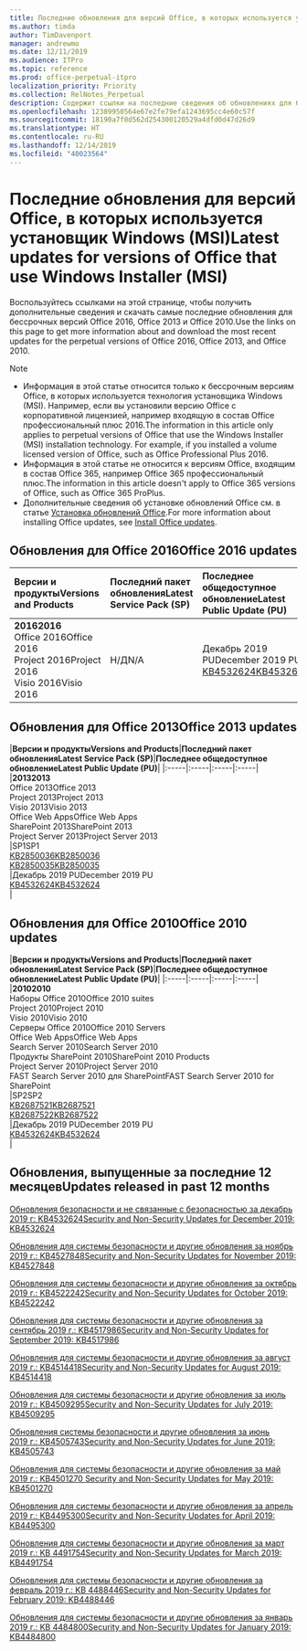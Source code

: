```yaml
---
title: Последние обновления для версий Office, в которых используется установщик Windows (MSI)
ms.author: timda
author: TimDavenport
manager: andrewmo
ms.date: 12/11/2019
ms.audience: ITPro
ms.topic: reference
ms.prod: office-perpetual-itpro
localization_priority: Priority
ms.collection: RelNotes_Perpetual
description: Содержит ссылки на последние сведения об обновлениях для бессрочных версий Office 2016, Office 2013 и Office 2010 для ИТ-специалистов
ms.openlocfilehash: 12389950564e67e2fe79efa1243695cc4e60c57f
ms.sourcegitcommit: 18190a7f0d562d254300120529a4dfd0d47d26d9
ms.translationtype: HT
ms.contentlocale: ru-RU
ms.lasthandoff: 12/14/2019
ms.locfileid: "40023564"
---
```

# <a name="latest-updates-for-versions-of-office-that-use-windows-installer-msi"></a><span data-ttu-id="bc9ce-103">Последние обновления для версий Office, в которых используется установщик Windows (MSI)</span><span class="sxs-lookup"><span data-stu-id="bc9ce-103">Latest updates for versions of Office that use Windows Installer (MSI)</span></span>

<span data-ttu-id="bc9ce-104">Воспользуйтесь ссылками на этой странице, чтобы получить дополнительные сведения и скачать самые последние обновления для бессрочных версий Office 2016, Office 2013 и Office 2010.</span><span class="sxs-lookup"><span data-stu-id="bc9ce-104">Use the links on this page to get more information about and download the most recent updates for the perpetual versions of Office 2016, Office 2013, and Office 2010.</span></span>
  
 
> [!NOTE]
> - <span data-ttu-id="bc9ce-p101">Информация в этой статье относится только к бессрочным версиям Office, в которых используется технология установщика Windows (MSI). Например, если вы установили версию Office с корпоративной лицензией, например входящую в состав Office профессиональный плюс 2016.</span><span class="sxs-lookup"><span data-stu-id="bc9ce-p101">The information in this article only applies to perpetual versions of Office that use the Windows Installer (MSI) installation technology. For example, if you installed a volume licensed version of Office, such as Office Professional Plus 2016.</span></span>
> - <span data-ttu-id="bc9ce-107">Информация в этой статье не относится к версиям Office, входящим в состав Office 365, например Office 365 профессиональный плюс.</span><span class="sxs-lookup"><span data-stu-id="bc9ce-107">The information in this article doesn't apply to Office 365 versions of Office, such as Office 365 ProPlus.</span></span>
> - <span data-ttu-id="bc9ce-108">Дополнительные сведения об установке обновлений Office см. в статье [Установка обновлений Office](https://support.office.com/article/2ab296f3-7f03-43a2-8e50-46de917611c5).</span><span class="sxs-lookup"><span data-stu-id="bc9ce-108">For more information about installing Office updates, see [Install Office updates](https://support.office.com/article/2ab296f3-7f03-43a2-8e50-46de917611c5).</span></span> 


## <a name="office-2016-updates"></a><span data-ttu-id="bc9ce-109">Обновления для Office 2016</span><span class="sxs-lookup"><span data-stu-id="bc9ce-109">Office 2016 updates</span></span>

|<span data-ttu-id="bc9ce-110">**Версии и продукты**</span><span class="sxs-lookup"><span data-stu-id="bc9ce-110">**Versions and Products**</span></span>|<span data-ttu-id="bc9ce-111">**Последний пакет обновления**</span><span class="sxs-lookup"><span data-stu-id="bc9ce-111">**Latest Service Pack (SP)**</span></span>|<span data-ttu-id="bc9ce-112">**Последнее общедоступное обновление**</span><span class="sxs-lookup"><span data-stu-id="bc9ce-112">**Latest Public Update (PU)**</span></span>|
|:-----|:-----|:-----|
|<span data-ttu-id="bc9ce-113">**2016**</span><span class="sxs-lookup"><span data-stu-id="bc9ce-113">**2016**</span></span> <br/> <span data-ttu-id="bc9ce-114">Office 2016</span><span class="sxs-lookup"><span data-stu-id="bc9ce-114">Office 2016</span></span>  <br/> <span data-ttu-id="bc9ce-115">Project 2016</span><span class="sxs-lookup"><span data-stu-id="bc9ce-115">Project 2016</span></span>  <br/> <span data-ttu-id="bc9ce-116">Visio 2016</span><span class="sxs-lookup"><span data-stu-id="bc9ce-116">Visio 2016</span></span>  <br/> |<span data-ttu-id="bc9ce-117">Н/Д</span><span class="sxs-lookup"><span data-stu-id="bc9ce-117">N/A</span></span>  <br/> |<span data-ttu-id="bc9ce-118">Декабрь 2019 PU</span><span class="sxs-lookup"><span data-stu-id="bc9ce-118">December 2019 PU</span></span>  <br/> [<span data-ttu-id="bc9ce-119">KB4532624</span><span class="sxs-lookup"><span data-stu-id="bc9ce-119">KB4532624</span></span>](https://support.microsoft.com/help/4532624 ) <br/> |
   
## <a name="office-2013-updates"></a><span data-ttu-id="bc9ce-120">Обновления для Office 2013</span><span class="sxs-lookup"><span data-stu-id="bc9ce-120">Office 2013 updates</span></span>

|<span data-ttu-id="bc9ce-121">**Версии и продукты**</span><span class="sxs-lookup"><span data-stu-id="bc9ce-121">**Versions and Products**</span></span>|<span data-ttu-id="bc9ce-122">**Последний пакет обновления**</span><span class="sxs-lookup"><span data-stu-id="bc9ce-122">**Latest Service Pack (SP)**</span></span>|<span data-ttu-id="bc9ce-123">**Последнее общедоступное обновление**</span><span class="sxs-lookup"><span data-stu-id="bc9ce-123">**Latest Public Update (PU)**</span></span>|
|:-----|:-----|:-----|:-----|
|<span data-ttu-id="bc9ce-124">**2013**</span><span class="sxs-lookup"><span data-stu-id="bc9ce-124">**2013**</span></span> <br/> <span data-ttu-id="bc9ce-125">Office 2013</span><span class="sxs-lookup"><span data-stu-id="bc9ce-125">Office 2013</span></span>  <br/> <span data-ttu-id="bc9ce-126">Project 2013</span><span class="sxs-lookup"><span data-stu-id="bc9ce-126">Project 2013</span></span>  <br/> <span data-ttu-id="bc9ce-127">Visio 2013</span><span class="sxs-lookup"><span data-stu-id="bc9ce-127">Visio 2013</span></span>  <br/> <span data-ttu-id="bc9ce-128">Office Web Apps</span><span class="sxs-lookup"><span data-stu-id="bc9ce-128">Office Web Apps</span></span>  <br/> <span data-ttu-id="bc9ce-129">SharePoint 2013</span><span class="sxs-lookup"><span data-stu-id="bc9ce-129">SharePoint 2013</span></span>  <br/> <span data-ttu-id="bc9ce-130">Project Server 2013</span><span class="sxs-lookup"><span data-stu-id="bc9ce-130">Project Server 2013</span></span>  <br/> |<span data-ttu-id="bc9ce-131">SP1</span><span class="sxs-lookup"><span data-stu-id="bc9ce-131">SP1</span></span> <br/> [<span data-ttu-id="bc9ce-132">KB2850036</span><span class="sxs-lookup"><span data-stu-id="bc9ce-132">KB2850036</span></span>](https://support.microsoft.com/kb/2850036) <br/>[<span data-ttu-id="bc9ce-133">KB2850035</span><span class="sxs-lookup"><span data-stu-id="bc9ce-133">KB2850035</span></span>](https://support.microsoft.com/kb/2850035) <br/> |<span data-ttu-id="bc9ce-134">Декабрь 2019 PU</span><span class="sxs-lookup"><span data-stu-id="bc9ce-134">December 2019 PU</span></span>  <br/> [<span data-ttu-id="bc9ce-135">KB4532624</span><span class="sxs-lookup"><span data-stu-id="bc9ce-135">KB4532624</span></span>](https://support.microsoft.com/help/4532624  ) <br/> |
   
## <a name="office-2010-updates"></a><span data-ttu-id="bc9ce-136">Обновления для Office 2010</span><span class="sxs-lookup"><span data-stu-id="bc9ce-136">Office 2010 updates</span></span>

|<span data-ttu-id="bc9ce-137">**Версии и продукты**</span><span class="sxs-lookup"><span data-stu-id="bc9ce-137">**Versions and Products**</span></span>|<span data-ttu-id="bc9ce-138">**Последний пакет обновления**</span><span class="sxs-lookup"><span data-stu-id="bc9ce-138">**Latest Service Pack (SP)**</span></span>|<span data-ttu-id="bc9ce-139">**Последнее общедоступное обновление**</span><span class="sxs-lookup"><span data-stu-id="bc9ce-139">**Latest Public Update (PU)**</span></span>|
|:-----|:-----|:-----|:-----|
|<span data-ttu-id="bc9ce-140">**2010**</span><span class="sxs-lookup"><span data-stu-id="bc9ce-140">**2010**</span></span> <br/> <span data-ttu-id="bc9ce-141">Наборы Office 2010</span><span class="sxs-lookup"><span data-stu-id="bc9ce-141">Office 2010 suites</span></span>  <br/> <span data-ttu-id="bc9ce-142">Project 2010</span><span class="sxs-lookup"><span data-stu-id="bc9ce-142">Project 2010</span></span>  <br/> <span data-ttu-id="bc9ce-143">Visio 2010</span><span class="sxs-lookup"><span data-stu-id="bc9ce-143">Visio 2010</span></span>  <br/> <span data-ttu-id="bc9ce-144">Серверы Office 2010</span><span class="sxs-lookup"><span data-stu-id="bc9ce-144">Office 2010 Servers</span></span>  <br/> <span data-ttu-id="bc9ce-145">Office Web Apps</span><span class="sxs-lookup"><span data-stu-id="bc9ce-145">Office Web Apps</span></span>  <br/> <span data-ttu-id="bc9ce-146">Search Server 2010</span><span class="sxs-lookup"><span data-stu-id="bc9ce-146">Search Server 2010</span></span>  <br/> <span data-ttu-id="bc9ce-147">Продукты SharePoint 2010</span><span class="sxs-lookup"><span data-stu-id="bc9ce-147">SharePoint 2010 Products</span></span>  <br/> <span data-ttu-id="bc9ce-148">Project Server 2010</span><span class="sxs-lookup"><span data-stu-id="bc9ce-148">Project Server 2010</span></span>  <br/> <span data-ttu-id="bc9ce-149">FAST Search Server 2010 для SharePoint</span><span class="sxs-lookup"><span data-stu-id="bc9ce-149">FAST Search Server 2010 for SharePoint</span></span>  <br/> |<span data-ttu-id="bc9ce-150">SP2</span><span class="sxs-lookup"><span data-stu-id="bc9ce-150">SP2</span></span> <br/>[<span data-ttu-id="bc9ce-151">KB2687521</span><span class="sxs-lookup"><span data-stu-id="bc9ce-151">KB2687521</span></span>](https://support.microsoft.com/kb/2687521) <br/> [<span data-ttu-id="bc9ce-152">KB2687522</span><span class="sxs-lookup"><span data-stu-id="bc9ce-152">KB2687522</span></span>](https://support.microsoft.com/kb/2687522) <br/> |<span data-ttu-id="bc9ce-153">Декабрь 2019 PU</span><span class="sxs-lookup"><span data-stu-id="bc9ce-153">December 2019 PU</span></span>  <br/> [<span data-ttu-id="bc9ce-154">KB4532624</span><span class="sxs-lookup"><span data-stu-id="bc9ce-154">KB4532624</span></span>](https://support.microsoft.com/help/4532624  ) <br/>|
   

   
## <a name="updates-released-in-past-12-months"></a><span data-ttu-id="bc9ce-155">Обновления, выпущенные за последние 12 месяцев</span><span class="sxs-lookup"><span data-stu-id="bc9ce-155">Updates released in past 12 months</span></span>

[<span data-ttu-id="bc9ce-156">Обновления безопасности и не связанные с безопасностью за декабрь 2019 г: KB4532624</span><span class="sxs-lookup"><span data-stu-id="bc9ce-156">Security and Non-Security Updates for December 2019: KB4532624</span></span>](https://support.microsoft.com/help/4532624)

[<span data-ttu-id="bc9ce-157">Обновления для системы безопасности и другие обновления за ноябрь 2019 г.: KB4527848</span><span class="sxs-lookup"><span data-stu-id="bc9ce-157">Security and Non-Security Updates for November 2019: KB4527848</span></span>](https://support.microsoft.com/help/4527848)

[<span data-ttu-id="bc9ce-158">Обновления для системы безопасности и другие обновления за октябрь 2019 г.: KB4522242</span><span class="sxs-lookup"><span data-stu-id="bc9ce-158">Security and Non-Security Updates for October 2019: KB4522242</span></span>](https://support.microsoft.com/help/4522242)

[<span data-ttu-id="bc9ce-159">Обновления для системы безопасности и другие обновления за сентябрь 2019 г.: KB4517986</span><span class="sxs-lookup"><span data-stu-id="bc9ce-159">Security and Non-Security Updates for September 2019: KB4517986</span></span>](https://support.microsoft.com/help/4517986 )

[<span data-ttu-id="bc9ce-160">Обновления для системы безопасности и другие обновления за август 2019 г.: KB4514418</span><span class="sxs-lookup"><span data-stu-id="bc9ce-160">Security and Non-Security Updates for August 2019: KB4514418</span></span>](https://support.microsoft.com/help/4514418)

[<span data-ttu-id="bc9ce-161">Обновления для системы безопасности и другие обновления за июль 2019 г.: KB4509295</span><span class="sxs-lookup"><span data-stu-id="bc9ce-161">Security and Non-Security Updates for July 2019: KB4509295</span></span>](https://support.microsoft.com/help/4509295)

[<span data-ttu-id="bc9ce-162">Обновления системы безопасности и другие обновления за июнь 2019 г.: KB4505743</span><span class="sxs-lookup"><span data-stu-id="bc9ce-162">Security and Non-Security Updates for June 2019: KB4505743</span></span>](https://support.microsoft.com/help/4505743)

[<span data-ttu-id="bc9ce-163">Обновления для системы безопасности и другие обновления за май 2019 г.: KB4501270 </span><span class="sxs-lookup"><span data-stu-id="bc9ce-163">Security and Non-Security Updates for May 2019: KB4501270 </span></span>](https://support.microsoft.com/help/4501270)

[<span data-ttu-id="bc9ce-164">Обновления для системы безопасности и другие обновления за апрель 2019 г.: KB4495300</span><span class="sxs-lookup"><span data-stu-id="bc9ce-164">Security and Non-Security Updates for April 2019: KB4495300</span></span>](https://support.microsoft.com/help/4495300)

[<span data-ttu-id="bc9ce-165">Обновления для системы безопасности и другие обновления за март 2019 г.: KB 4491754</span><span class="sxs-lookup"><span data-stu-id="bc9ce-165">Security and Non-Security Updates for March 2019: KB4491754</span></span>](https://support.microsoft.com/help/4491754) 

[<span data-ttu-id="bc9ce-166">Обновления для системы безопасности и другие обновления за февраль 2019 г.: KB 4488446</span><span class="sxs-lookup"><span data-stu-id="bc9ce-166">Security and Non-Security Updates for February 2019: KB4488446</span></span>](https://support.microsoft.com/help/4488446)

[<span data-ttu-id="bc9ce-167">Обновления для системы безопасности и другие обновления за январь 2019 г.: KB 4484800</span><span class="sxs-lookup"><span data-stu-id="bc9ce-167">Security and Non-Security Updates for January 2019: KB4484800</span></span>](https://support.microsoft.com/help/4484800)







 

   

   

  


  
 
  
 
  

  
   
  

